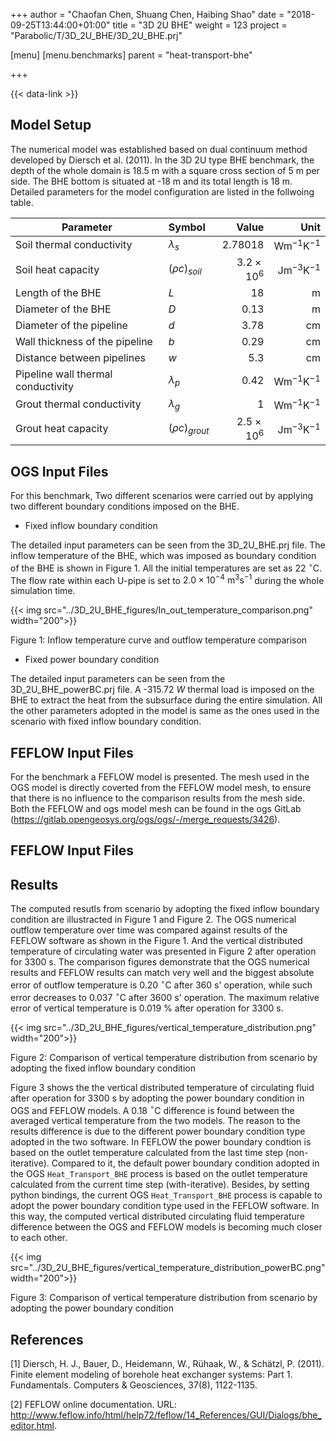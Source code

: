 +++
author = "Chaofan Chen, Shuang Chen, Haibing Shao"
date = "2018-09-25T13:44:00+01:00"
title = "3D 2U BHE"
weight = 123
project = "Parabolic/T/3D_2U_BHE/3D_2U_BHE.prj"

[menu]
  [menu.benchmarks]
    parent = "heat-transport-bhe"

+++

{{< data-link >}}

## Model Setup

The numerical model was established based on dual continuum method developed by Diersch et al. (2011). In the 3D 2U type BHE benchmark, the depth of the whole domain is 18.5 m with a square cross section of 5 m per side. The BHE bottom is situated at -18 m and its total length is 18 m. Detailed parameters for the model configuration are listed in the follwoing table.

| Parameter                          | Symbol             |  Value              | Unit                        |
| ---------------------------------- |:------------------ | -------------------:| --------------------------: |
| Soil thermal conductivity          | $\lambda_{s}$      | 2.78018             | $\mathrm{W m^{-1} K^{-1}}$  |
| Soil heat capacity                 | $(\rho c)_{soil}$  | $3.2\times10^{6}$   | $\mathrm{Jm^{-3}K^{-1}}$    |
| Length of the BHE                  | $L$                | 18                  | $\mathrm{m}$                |
| Diameter of the BHE                | $D$                | 0.13                | $\mathrm{m}$                |
| Diameter of the pipeline           | $d$                | 3.78                | $\mathrm{cm}$               |
| Wall thickness of the pipeline     | $b$                | 0.29                | $\mathrm{cm}$               |
| Distance between pipelines         | $w$                | 5.3                 | $\mathrm{cm}$               |
| Pipeline wall thermal conductivity | $\lambda_{p}$      | 0.42                | $\mathrm{W m^{-1} K^{-1}}$  |
| Grout thermal conductivity         | $\lambda_{g}$      | 1                   | $\mathrm{W m^{-1} K^{-1}}$  |
| Grout heat capacity                | $(\rho c)_{grout}$ | $2.5\times10^{6}$   | $\mathrm{Jm^{-3}K^{-1}}$    |

## OGS Input Files

For this benchmark, Two different scenarios were carried out by applying two different boundary conditions imposed on the BHE.

*   Fixed inflow boundary condition

The detailed input parameters can be seen from the 3D_2U_BHE.prj file. The inflow temperature of the BHE, which was imposed as boundary condition of the BHE is shown in Figure 1. All the initial temperatures are set as 22 $^{\circ}$C. The flow rate within each U-pipe is set to $2.0\times10^{-4}$ $\mathrm{m^{3} s^{-1}}$ during the whole simulation time.

{{< img src="../3D_2U_BHE_figures/In_out_temperature_comparison.png" width="200">}}

Figure 1: Inflow temperature curve and outflow temperature comparison

*   Fixed power boundary condition

The detailed input parameters can be seen from the 3D_2U_BHE_powerBC.prj file.
A -315.72 $W$ thermal load is imposed on the BHE to extract the heat from the subsurface during the entire simulation.
All the other parameters adopted in the model is same as the ones used in the scenario with fixed inflow boundary condition.

## FEFLOW Input Files
For the benchmark a FEFLOW model is presented.
The mesh used in the OGS model is directly coverted from the FEFLOW model mesh, to ensure that there is no influence to the comparison results from the mesh side.
Both the FEFLOW and ogs model mesh can be found in the ogs GitLab (<https://gitlab.opengeosys.org/ogs/ogs/-/merge_requests/3426>).

## FEFLOW Input Files


## Results

The computed resutls from scenario by adopting the fixed inflow boundary condition are illustracted in Figure 1 and Figure 2.
The OGS numerical outflow temperature over time was compared against results of the FEFLOW software as shown in the Figure 1. And the vertical distributed temperature of circulating water was presented in Figure 2 after operation for 3300 s.
The comparison figures demonstrate that the OGS numerical results and FEFLOW results can match very well and the biggest absolute error of outflow temperature is 0.20 $^{\circ}$C after 360 s' operation, while such error decreases to 0.037 $^{\circ}$C after 3600 s' operation. The maximum relative error of vertical temperature is 0.019 \% after operation for 3300 s.

{{< img src="../3D_2U_BHE_figures/vertical_temperature_distribution.png" width="200">}}

Figure 2: Comparison of vertical temperature distribution from scenario by adopting the fixed inflow boundary condition

Figure 3 shows the the vertical distributed temperature of circulating fluid after operation for 3300 s by adopting the power boundary condition in OGS and FEFLOW models.
A 0.18 $^{\circ}$C difference is found between the averaged vertical temperature from the two models.
The reason to the results difference is due to the different power boundary condition type adopted in the two software.
In FEFLOW the power boundary condtion is based on the outlet temperature calculated from the last time step (non-iterative).
Compared to it, the default power boundary condition adopted in the OGS `Heat_Transport_BHE` process is based on the outlet temperature calculated from the current time step (with-iterative).
Besides, by setting python bindings, the current OGS `Heat_Transport_BHE` process is capable to adopt the power boundary condition type used in the FEFLOW software.
In this way, the computed vertical distributed circulating fluid temperature difference between the OGS and FEFLOW models is becoming much closer to each other.

{{< img src="../3D_2U_BHE_figures/vertical_temperature_distribution_powerBC.png" width="200">}}

Figure 3: Comparison of vertical temperature distribution from scenario by adopting the power boundary condition

## References

[1] Diersch, H. J., Bauer, D., Heidemann, W., Rühaak, W., & Schätzl, P. (2011). Finite element modeling of borehole heat exchanger systems: Part 1. Fundamentals. Computers & Geosciences, 37(8), 1122-1135.

[2] FEFLOW online documentation. URL: <http://www.feflow.info/html/help72/feflow/14_References/GUI/Dialogs/bhe_editor.html>.